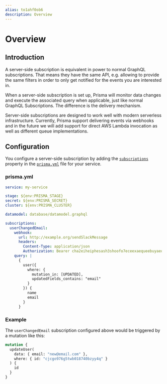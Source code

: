```yaml
---
alias: to1ahf0ob6
description: Overview
---
```


# Overview

## Introduction

A server-side subscription is equivalent in power to normal GraphQL subscriptions. That means they have the same API, e.g. allowing to provide the same filters in order to only get notified for the events you are interested in.

When a server-side subscription is set up, Prisma will monitor data changes and execute the associated query when applicable, just like normal GraphQL Subscriptions. The difference is the delivery mechanism.

Server-side subscriptions are designed to work well with modern serverless infrastructure. Currently, Prisma support delivering events via webhooks and in the future we will add support for direct AWS Lambda invocation as well as different queue implementations.

## Configuration

You configure a server-side subscription by adding the [`subscriptions`](!alias-ufeshusai8#subscriptions-optional) property in the [`prisma.yml`](!alias-foatho8aip) file for your service.

### prisma.yml

```yml
service: my-service

stage: ${env:PRISMA_STAGE}
secret: ${env:PRISMA_SECRET}
cluster: ${env:PRISMA_CLUSTER}

datamodel: database/datamodel.graphql

subscriptions:
  userChangedEmail:
    webhook:
      url: http://example.org/sendSlackMessage
      headers:
        Content-Type: application/json
        Authorization: Bearer cha2eiheiphesash3shoofo7eceexaequeebuyaequ1reishiujuu6weisao7ohc
    query: |
      {
        user({
          where: {
            mutation_in: [UPDATED],
            updatedFields_contains: "email"
          }
        }) {
          name
          email
        }
      }
```

### Example

The `userChangedEmail` subscription configured above would be triggered by a mutation like this:

```graphql
mutation {
  updateUser(
    data: { email: "new@email.com" },
    where: { id: "cjcgo976g5twb018740bzyy4q" }
  ) {
    id
  }
}
```

